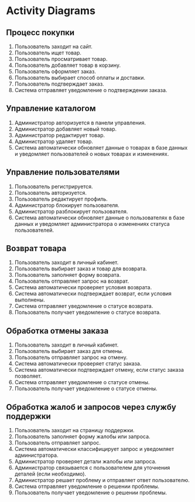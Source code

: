 # Activity Diagrams

## Процесс покупки
1. Пользователь заходит на сайт.
2. Пользователь ищет товар.
3. Пользователь просматривает товар.
4. Пользователь добавляет товар в корзину.
5. Пользователь оформляет заказ.
6. Пользователь выбирает способ оплаты и доставки.
7. Пользователь подтверждает заказ.
8. Система отправляет уведомление о подтверждении заказа.

## Управление каталогом
1. Администратор авторизуется в панели управления.
2. Администратор добавляет новый товар.
3. Администратор редактирует товар.
4. Администратор удаляет товар.
5. Система автоматически обновляет данные о товарах в базе данных и уведомляет пользователей о новых товарах и изменениях.

## Управление пользователями
1. Пользователь регистрируется.
2. Пользователь авторизуется.
3. Пользователь редактирует профиль.
4. Администратор блокирует пользователя.
5. Администратор разблокирует пользователя.
6. Система автоматически обновляет данные о пользователях в базе данных и уведомляет администратора о изменениях статуса пользователей.

## Возврат товара
1. Пользователь заходит в личный кабинет.
2. Пользователь выбирает заказ и товар для возврата.
3. Пользователь заполняет форму возврата.
4. Пользователь отправляет запрос на возврат.
5. Система автоматически проверяет условия возврата.
6. Система автоматически подтверждает возврат, если условия выполнены.
7. Система отправляет уведомление о статусе возврата.
8. Пользователь получает уведомление о статусе возврата.

## Обработка отмены заказа
1. Пользователь заходит в личный кабинет.
2. Пользователь выбирает заказ для отмены.
3. Пользователь отправляет запрос на отмену.
4. Система автоматически проверяет статус заказа.
5. Система автоматически подтверждает отмену, если статус заказа позволяет.
6. Система отправляет уведомление о статусе отмены.
7. Пользователь получает уведомление о статусе отмены.

## Обработка жалоб и запросов через службу поддержки
1. Пользователь заходит на страницу поддержки.
2. Пользователь заполняет форму жалобы или запроса.
3. Пользователь отправляет запрос.
4. Система автоматически классифицирует запрос и уведомляет администратора.
5. Администратор проверяет детали жалобы или запроса.
6. Администратор связывается с пользователем для уточнения деталей (если необходимо).
7. Администратор решает проблему и отправляет ответ пользователю.
8. Система отправляет уведомление о решении проблемы.
9. Пользователь получает уведомление о решении проблемы.


